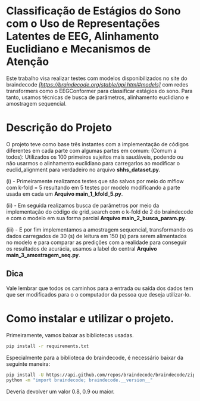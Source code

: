 # Classificação de Estágios do Sono com o Uso de Representações Latentes de EEG, Alinhamento Euclidiano e Mecanismos de Atenção
Este trabalho visa realizar testes com modelos disponibilizados no site do braindecode *[https://braindecode.org/stable/api.html#models]* com redes transformers como 
o EEGConformer para classificar estágios do sono. Para tanto, usamos técnicas de busca de parâmetros, alinhamento euclidiano 
e amostragem sequencial.

# Descrição do Projeto
O projeto teve como base três instantes com a implementação de códigos diferentes em cada parte com algumas partes em comum:
(Comum a todos): Utilizados os 100 primeiros sujeitos mais saudáveis, podendo ou não usarmos o alinhamento euclidiano para
carregarlos ao modificar o euclid_alignment para verdadeiro no arquivo **shhs_dataset.py**.

(i) - Primeiramente realizamos testes que são salvos por meio do mlflow com k-fold = 5 resultando em 5 testes por modelo
modificando a parte usada em cada um **Arquivo main_1_kfold_5.py**.

(ii) - Em seguida realizamos busca de parâmetros por meio da implementação do código de grid_search com o k-fold de 2 do braindecode e com o
modelo em sua forma parcial **Arquivo main_2_busca_param.py**.


(iii) - E por fim implementamos a amostragem sequencial, transformando os dados carregados de 30 (s) de leitura em 150 (s) para serem alimentados
no modelo e para comparar as predições com a realidade para conseguir os resultados de acurácia, usamos a label do central **Arquivo main_3_amostragem_seq.py**.

## Dica
Vale lembrar que todos os caminhos para a entrada ou saída dos dados tem que ser modificados para o o computador da pessoa que deseja utilizar-lo.

# Como instalar e utilizar o projeto.
Primeiramente, vamos baixar as bibliotecas usadas.

```bash
pip install -r requirements.txt
```

Especialmente para a biblioteca do braindecode, é necessário baixar da seguinte maneira:
```bash
pip install -U https://api.github.com/repos/braindecode/braindecode/zipball/master#egg=braindecode
python -m "import braindecode; braindecode.__version__"
```
Deveria devolver um valor 0.8, 0.9 ou maior.

